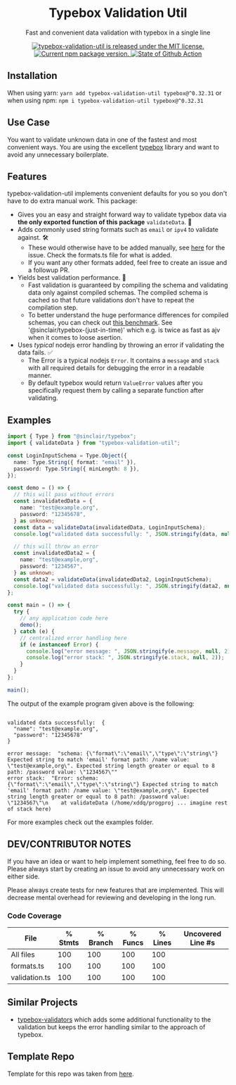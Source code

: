 <h1 align="center">
    Typebox Validation Util
</h1>

<p align="center">
Fast and convenient data validation with typebox in a single line
</p>

<p align="center">
  <a href="https://github.com/xddq/typebox-validation-util/blob/main/LICENSE">
    <img src="https://img.shields.io/badge/license-MIT-blue.svg" alt="typebox-validation-util is released under the MIT license." />
  </a>
  <a href="https://www.npmjs.org/package/typebox-validation-util">
    <img src="https://img.shields.io/npm/v/typebox-validation-util?color=brightgreen&label=npm%20package" alt="Current npm package version." />
  </a>
  <a href="https://github.com/xddq/typebox-validation-util/actions/workflows/buildAndTest.yaml">
    <img src="https://github.com/xddq/typebox-validation-util/actions/workflows/buildAndTest.yaml/badge.svg" alt="State of Github Action" />
  </a>
</p>

## Installation

When using yarn: `yarn add typebox-validation-util typebox@^0.32.31` or when
using npm: `npm i typebox-validation-util typebox@^0.32.31`

## Use Case

You want to validate unknown data in one of the fastest and most convenient
ways. You are using the excellent
[typebox](https://github.com/sinclairzx81/typebox) library and want to avoid any
unnecessary boilerplate.

## Features

typebox-validation-util implements convenient defaults for you so you don't have
to do extra manual work. This package:

- Gives you an easy and straight forward way to validate typebox data via **the
  only exported function of this package** `validateData`. 🌟
- Adds commonly used string formats such as `email` or `ipv4` to validate
  against. 🛠️
  - These would otherwise have to be added manually, see
    [here](https://github.com/sinclairzx81/typebox/issues/879) for the issue.
    Check the formats.ts file for what is added.
  - If you want any other formats added, feel free to create an issue and a
    followup PR.
- Yields best validation performance. 🚀
  - Fast validation is guaranteed by compiling the schema and validating data
    only against compiled schemas. The compiled schema is cached so that future
    validations don't have to repeat the compilation step.
  - To better understand the huge performance differences for compiled schemas,
    you can check out [this
    benchmark](https://moltar.github.io/typescript-runtime-type-benchmarks/). See
    '@sinclair/typebox-(just-in-time)' which e.g. is twice as fast as ajv when it
    comes to loose asertion.
- Uses _typical_ nodejs error handling by throwing an error if validating the
  data fails. ✅
  - The Error is a typical nodejs `Error`. It contains a `message` and `stack`
    with all required details for debugging the error in a readable manner.
  - By default typebox would return `ValueError` values after you specifically
    request them by calling a separate function after validating.

## Examples

```typescript
import { Type } from "@sinclair/typebox";
import { validateData } from "typebox-validation-util";

const LoginInputSchema = Type.Object({
  name: Type.String({ format: "email" }),
  password: Type.String({ minLength: 8 }),
});

const demo = () => {
  // this will pass without errors
  const invalidatedData = {
    name: "test@example.org",
    password: "12345678",
  } as unknown;
  const data = validateData(invalidatedData, LoginInputSchema);
  console.log("validated data successfully: ", JSON.stringify(data, null, 2));

  // this will throw an error
  const invalidatedData2 = {
    name: "test@example,org",
    password: "1234567",
  } as unknown;
  const data2 = validateData(invalidatedData2, LoginInputSchema);
  console.log("validated data successfully: ", JSON.stringify(data2, null, 2));
};

const main = () => {
  try {
    // any application code here
    demo();
  } catch (e) {
    // centralized error handling here
    if (e instanceof Error) {
      console.log("error message: ", JSON.stringify(e.message, null, 2));
      console.log("error stack: ", JSON.stringify(e.stack, null, 2));
    }
  }
};

main();
```

The output of the example program given above is the following:

```

validated data successfully:  {
  "name": "test@example.org",
  "password": "12345678"
}

error message:  "schema: {\"format\":\"email\",\"type\":\"string\"} Expected string to match 'email' format path: /name value: \"test@example,org\". Expected string length greater or equal to 8 path: /password value: \"1234567\""
error stack:  "Error: schema: {\"format\":\"email\",\"type\":\"string\"} Expected string to match 'email' format path: /name value: \"test@example,org\". Expected string length greater or equal to 8 path: /password value: \"1234567\"\n    at validateData (/home/xddq/progproj ... imagine rest of stack here)

```

For more examples check out the examples folder.

## DEV/CONTRIBUTOR NOTES

If you have an idea or want to help implement something, feel free to do so.
Please always start by creating an issue to avoid any unnecessary work on
either side.

Please always create tests for new features that are implemented. This will
decrease mental overhead for reviewing and developing in the long run.

### Code Coverage

| File          | % Stmts | % Branch | % Funcs | % Lines | Uncovered Line #s |
| ------------- | ------- | -------- | ------- | ------- | ----------------- |
| All files     | 100     | 100      | 100     | 100     |
| formats.ts    | 100     | 100      | 100     | 100     |
| validation.ts | 100     | 100      | 100     | 100     |

## Similar Projects

- [typebox-validators](https://github.com/jtlapp/typebox-validators) which adds
  some additional functionality to the validation but keeps the error handling
  similar to the approach of typebox.

## Template Repo

Template for this repo was taken from [here](https://github.com/xddq/nodejs-typescript-modern-starter).

